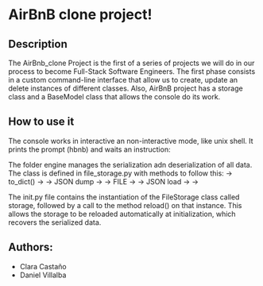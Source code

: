# AirBnB clone project!

## Description

The AirBnb_clone Project is the first of a series of projects we will do in our process to become Full-Stack Software Engineers. The first phase consists in a custom command-line interface that allow us to create, update an delete instances of different classes. Also, AirBnB project has a storage class and a BaseModel class that allows the console do its work.

## How to use it

The console works in interactive an non-interactive mode, like unix shell. It prints the prompt (hbnb) and waits an instruction:

The folder engine manages the serialization adn deserialization of all data. The class is defined in file_storage.py with methods to follow this: -> to_dict() -> -> JSON dump -> -> FILE -> -> JSON load -> ->

The init.py file contains the instantiation of the FileStorage class called storage, followed by a call to the method reload() on that instance. This allows the storage to be reloaded automatically at initialization, which recovers the serialized data.

## Authors:
* Clara Castaño 
* Daniel Villalba 